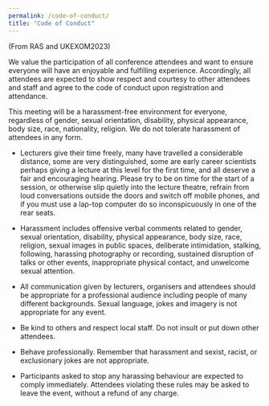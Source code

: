 ```yaml
---
permalink: /code-of-conduct/
title: "Code of Conduct"
---
```


(From RAS and UKEXOM2023)

We value the participation of all conference attendees and want to ensure everyone will have an enjoyable and fulfilling experience. Accordingly, all attendees are expected to show respect and courtesy to other attendees and staff and agree to the code of conduct upon registration and attendance.

This meeting will be a harassment-free environment for everyone, regardless of gender, sexual orientation, disability, physical appearance, body size, race, nationality, religion. We do not tolerate harassment of attendees in any form.

- Lecturers give their time freely, many have travelled a considerable distance, some are very distinguished, some are early career scientists perhaps giving a lecture at this level for the first time, and all deserve a fair and encouraging hearing. Please try to be on time for the start of a session, or otherwise slip quietly into the lecture theatre, refrain from loud conversations outside the doors and switch off mobile phones, and if you must use a lap-top computer do so inconspicuously in one of the rear seats.

- Harassment includes offensive verbal comments related to gender, sexual orientation, disability, physical appearance, body size, race, religion, sexual images in public spaces, deliberate intimidation, stalking, following, harassing photography or recording, sustained disruption of talks or other events, inappropriate physical contact, and unwelcome sexual attention.

- All communication given by lecturers, organisers and attendees should be appropriate for a professional audience including people of many different backgrounds. Sexual language, jokes and imagery is not appropriate for any event.

- Be kind to others and respect local staff. Do not insult or put down other attendees.

- Behave professionally. Remember that harassment and sexist, racist, or exclusionary jokes are not appropriate.

- Participants asked to stop any harassing behaviour are expected to comply immediately. Attendees violating these rules may be asked to leave the event, without a refund of any charge.
